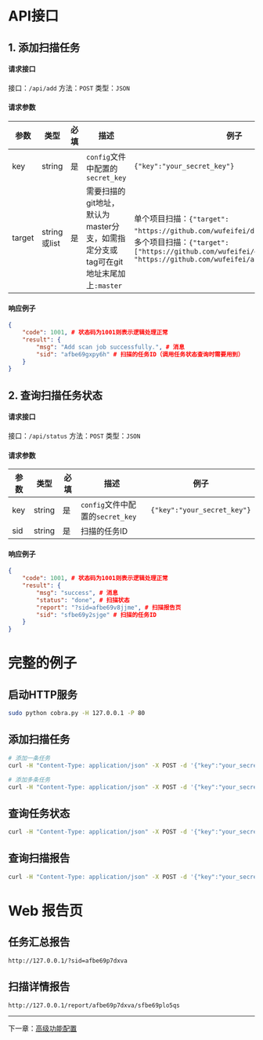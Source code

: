 # API接口

## 1. 添加扫描任务

#### 请求接口
接口：`/api/add`
方法：`POST`
类型：`JSON`

#### 请求参数

|参数|类型|必填|描述|例子|
|---|---|---|---|---|
|key|string|是|`config`文件中配置的`secret_key`|`{"key":"your_secret_key"}`|
|target|string或list|是|需要扫描的git地址，默认为master分支，如需指定分支或tag可在git地址末尾加上`:master`|单个项目扫描：`{"target": "https://github.com/wufeifei/dict.git:master"}`；<br>多个项目扫描：`{"target": ["https://github.com/wufeifei/dict.git:master", "https://github.com/wufeifei/autossh.git:master"]}`|

#### 响应例子
```json
{
    "code": 1001, # 状态码为1001则表示逻辑处理正常
    "result": {
        "msg": "Add scan job successfully.", # 消息
        "sid": "afbe69gxpy6h" # 扫描的任务ID（调用任务状态查询时需要用到）
    }
}
```

## 2. 查询扫描任务状态

#### 请求接口
接口：`/api/status`
方法：`POST`
类型：`JSON`

#### 请求参数

|参数|类型|必填|描述|例子|
|---|---|---|---|---|
|key|string|是|`config`文件中配置的`secret_key`|`{"key":"your_secret_key"}`|
|sid|string|是|扫描的任务ID|

#### 响应例子
```json
{
    "code": 1001, # 状态码为1001则表示逻辑处理正常
    "result": {
        "msg": "success", # 消息
        "status": "done", # 扫描状态
        "report": "?sid=afbe69v8jjme", # 扫描报告页
        "sid": "sfbe69y2sjge" # 扫描的任务ID
    }
}
```

# 完整的例子
## 启动HTTP服务
```bash
sudo python cobra.py -H 127.0.0.1 -P 80
```

## 添加扫描任务
```bash
# 添加一条任务
curl -H "Content-Type: application/json" -X POST -d '{"key":"your_secret_key", "target":"https://github.com/wufeifei/grw.git:master"}' http://127.0.0.1/api/add

# 添加多条任务
curl -H "Content-Type: application/json" -X POST -d '{"key":"your_secret_key", "target":["https://github.com/wufeifei/cobra.git:master", "https://github.com/wufeifei/grw.git:master"]}' http://127.0.0.1/api/add
```

## 查询任务状态
```bash
curl -H "Content-Type: application/json" -X POST -d '{"key":"your_secret_key","sid": "e3ea91nd1f4"}' http://127.0.0.1/api/status
```

## 查询扫描报告
```bash
curl -H "Content-Type: application/json" -X POST -d '{"key":"your_secret_key","task_id": "your_task_id"}' http://127.0.0.1/api/report
```

# Web 报告页

## 任务汇总报告
```
http://127.0.0.1/?sid=afbe69p7dxva
```

## 扫描详情报告
```
http://127.0.0.1/report/afbe69p7dxva/sfbe69plo5qs
```
---
下一章：[高级功能配置](https://wufeifei.github.io/cobra/config)